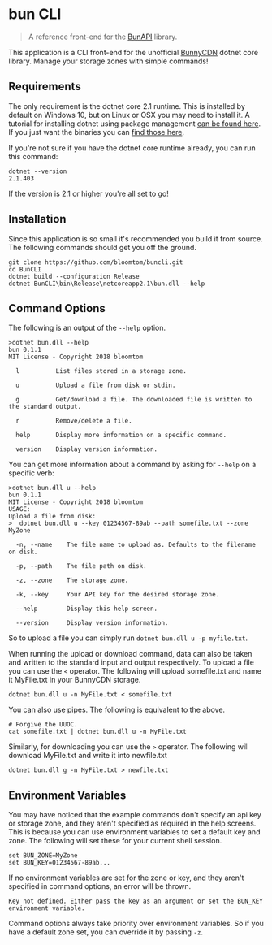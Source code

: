 # bun CLI
>A reference front-end for the [BunAPI](https://github.com/bloomtom/BunAPI) library.

This application is a CLI front-end for the unofficial [BunnyCDN](https://bunnycdn.com/) dotnet core library. Manage your storage zones with simple commands!

## Requirements
The only requirement is the dotnet core 2.1 runtime. This is installed by default on Windows 10, but on Linux or OSX you may need to install it.
A tutorial for installing dotnet using package management [can be found here](https://www.microsoft.com/net/learn/get-started-with-dotnet-tutorial). If you just want the binaries you can [find those here](https://www.microsoft.com/net/download/dotnet-core/2.1).

If you're not sure if you have the dotnet core runtime already, you can run this command:
```
dotnet --version
2.1.403
```
If the version is 2.1 or higher you're all set to go!

## Installation
Since this application is so small it's recommended you build it from source. The following commands should get you off the ground.

```
git clone https://github.com/bloomtom/buncli.git
cd BunCLI
dotnet build --configuration Release
dotnet BunCLI\bin\Release\netcoreapp2.1\bun.dll --help
```

## Command Options
The following is an output of the `--help` option.
```
>dotnet bun.dll --help
bun 0.1.1
MIT License - Copyright 2018 bloomtom

  l          List files stored in a storage zone.

  u          Upload a file from disk or stdin.

  g          Get/download a file. The downloaded file is written to the standard output.

  r          Remove/delete a file.

  help       Display more information on a specific command.

  version    Display version information.
```
You can get more information about a command by asking for `--help` on a specific verb:
```
>dotnet bun.dll u --help
bun 0.1.1
MIT License - Copyright 2018 bloomtom
USAGE:
Upload a file from disk:
>  dotnet bun.dll u --key 01234567-89ab --path somefile.txt --zone MyZone

  -n, --name    The file name to upload as. Defaults to the filename on disk.

  -p, --path    The file path on disk.

  -z, --zone    The storage zone.

  -k, --key     Your API key for the desired storage zone.

  --help        Display this help screen.

  --version     Display version information.
```
So to upload a file you can simply run `dotnet bun.dll u -p myfile.txt`.


When running the upload or download command, data can also be taken and written to the standard input and output respectively. To upload a file you can use the `<` operator. The following will upload somefile.txt and name it MyFile.txt in your BunnyCDN storage.
```
dotnet bun.dll u -n MyFile.txt < somefile.txt
```
You can also use pipes. The following is equivalent to the above. 
```
# Forgive the UUOC.
cat somefile.txt | dotnet bun.dll u -n MyFile.txt
```
Similarly, for downloading you can use the `>` operator. The following will download MyFile.txt and write it into newfile.txt
```
dotnet bun.dll g -n MyFile.txt > newfile.txt
```


## Environment Variables

You may have noticed that the example commands don't specify an api key or storage zone, and they aren't specified as  required in the help screens. This is because you can use environment variables to set a default key and zone. The following will set these for your current shell session.
```
set BUN_ZONE=MyZone
set BUN_KEY=01234567-89ab...
```
If no environment variables are set for the zone or key, and they aren't specified in command options, an error will be thrown.
```
Key not defined. Either pass the key as an argument or set the BUN_KEY environment variable.
```
Command options always take priority over environment variables. So if you have a default zone set, you can override it by passing `-z`.